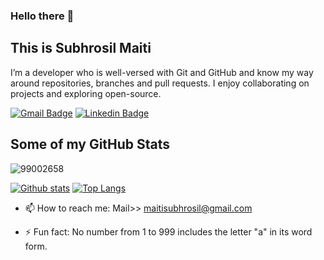 ### Hello there 👋
## This is Subhrosil Maiti

I’m a developer who is well-versed with Git and GitHub and know my way around repositories, branches and pull requests. I enjoy collaborating on projects and exploring open-source.

[![Gmail Badge](https://img.shields.io/badge/-subhrosil.maiti@ltts.com-c14438?style=flat&logo=Gmail&logoColor=white&link=mailto:subhrosil.maiti@ltts.com)](mailto:subhrosil.maiti@ltts.com)
[![Linkedin Badge](https://img.shields.io/badge/-www.linkedin.com/in/subhrosilmaiti-0072b1?style=flat&logo=Linkedin&logoColor=white&link=https://www.linkedin.com/in/www.linkedin.com/in/subhrosil-maiti/)](https://www.linkedin.com/in/subhrosil-maiti/)
<!--[![Github Badge](https://img.shields.io/badge/-99002658-grey?style=flat&logo=github&logoColor=white&link=https://github.com/99002658/)](https://www.github.com/99002658/) -->

<!-- [![Subhrosil Maiti's DEV Badge](https://d2fltix0v2e0sb.cloudfront.net/dev-badge.svg)](https://dev.to/subhrosilmaiti) -->


## Some of my GitHub Stats
<p align=left> <img src=https://komarev.com/ghpvc/?username=99002658 alt=99002658 /> </p>

[![Github stats](https://github-readme-stats.vercel.app/api?username=99002658&show_icons=true&include_all_commits=true)](https://github.com/99002658/github-readme-stats)
[![Top Langs](https://github-readme-stats.vercel.app/api/top-langs/?username=99002658&layout=compact)](https://github.com/99002658/github-readme-stats)


<!--
- 🔭 I’m currently working on ... -->
<!--🌱 I’m currently learning CSS & Javascript. -->
<!-- 
- 👯 I’m looking to collaborate on ...
- 🤔 I’m looking for help with ...
- 💬 Ask me about ... -->
- 📫 How to reach me: Mail>> maitisubhrosil@gmail.com
<!--
- 😄 Pronouns: -->
- ⚡ Fun fact: No number from 1 to 999 includes the letter "a" in its word form.

